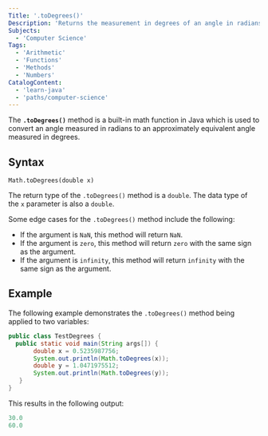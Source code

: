 ```yaml
---
Title: '.toDegrees()'
Description: 'Returns the measurement in degrees of an angle in radians.'
Subjects:
  - 'Computer Science'
Tags:
  - 'Arithmetic'
  - 'Functions'
  - 'Methods'
  - 'Numbers'
CatalogContent:
  - 'learn-java'
  - 'paths/computer-science'
---
```


The **`.toDegrees()`** method is a built-in math function in Java which is used to convert an angle measured in radians to an approximately equivalent angle measured in degrees.

## Syntax

```pseudo
Math.toDegrees(double x)
```

The return type of the `.toDegrees()` method is a `double`. The data type of the `x` parameter is also a `double`.

Some edge cases for the `.toDegrees()` method include the following:

- If the argument is `NaN`, this method will return `NaN`.
- If the argument is `zero`, this method will return `zero` with the same sign as the argument.
- If the argument is `infinity`, this method will return `infinity` with the same sign as the argument.

## Example

The following example demonstrates the `.toDegrees()` method being applied to two variables:

```java
public class TestDegrees {
  public static void main(String args[]) {
       double x = 0.5235987756;
       System.out.println(Math.toDegrees(x));
       double y = 1.0471975512;
       System.out.println(Math.toDegrees(y));
   }
}
```

This results in the following output:

```java
30.0
60.0
```